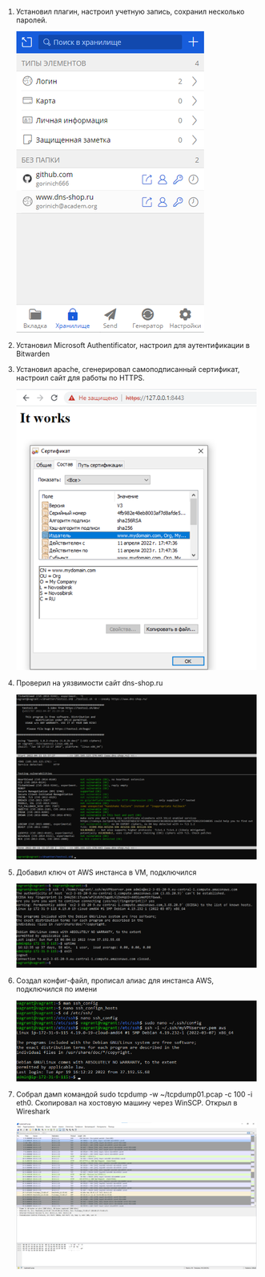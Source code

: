 1.  Установил плагин, настроил учетную запись, сохранил несколько паролей.
    
    ![screenshot](https://github.com/gorinich666/netology.devops/blob/main/3.9.1.png?raw=true)
    
2.  Установил Microsoft Authentificator, настроил для аутентификации в Bitwarden


3.  Установил apache, сгенерировал самоподписанный сертификат, настроил сайт для работы по HTTPS.


    ![screenshot](https://github.com/gorinich666/netology.devops/blob/main/3.9.3.png?raw=true)

4.  Проверил на уязвимости сайт dns-shop.ru
    
    ![screenshot](https://github.com/gorinich666/netology.devops/blob/main/3.9.4.png?raw=true)

5.  Добавил ключ от AWS инстанса в VM, подключился

    ![screenshot](https://github.com/gorinich666/netology.devops/blob/main/3.9.5.png?raw=true)

6.  Создал конфиг-файл, прописал алиас для инстанса AWS, подключился по имени

    ![screenshot](https://github.com/gorinich666/netology.devops/blob/main/3.9.6.png?raw=true)

7.  Собрал дамп командой sudo tcpdump -w ~/tcpdump01.pcap -c 100 -i eth0. Скопировал на хостовую машину через WinSCP. Открыл в Wireshark

    ![screenshot](https://github.com/gorinich666/netology.devops/blob/main/3.9.7.png?raw=true)
    
